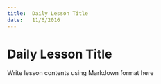 ```yaml
---
title:  Daily Lesson Title
date:   11/6/2016
---
```


# Daily Lesson Title

Write lesson contents using Markdown format here